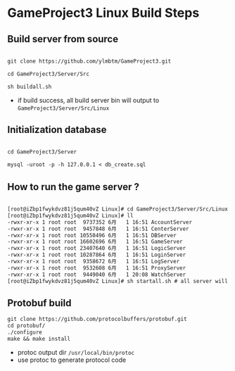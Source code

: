 # GameProject3 Linux Build Steps

## Build server from source

```txt

git clone https://github.com/ylmbtm/GameProject3.git

cd GameProject3/Server/Src

sh buildall.sh

```

* if build success, all build server bin will output to `GameProject3/Server/Src/Linux`

## Initialization database

```txt

cd GameProject3/Server

mysql -uroot -p -h 127.0.0.1 < db_create.sql

```



## How to run the game server ?

```txt

[root@iZbp1fwykdvz81j5qum40vZ Linux]# cd GameProject3/Server/Src/Linux
[root@iZbp1fwykdvz81j5qum40vZ Linux]# ll
-rwxr-xr-x 1 root root  9737352 6月   1 16:51 AccountServer
-rwxr-xr-x 1 root root  9457848 6月   1 16:51 CenterServer
-rwxr-xr-x 1 root root 10550496 6月   1 16:51 DBServer
-rwxr-xr-x 1 root root 16602696 6月   1 16:51 GameServer
-rwxr-xr-x 1 root root 23407640 6月   1 16:51 LogicServer
-rwxr-xr-x 1 root root 10287864 6月   1 16:51 LoginServer
-rwxr-xr-x 1 root root  9358672 6月   1 16:51 LogServer
-rwxr-xr-x 1 root root  9532608 6月   1 16:51 ProxyServer
-rwxr-xr-x 1 root root  9449040 6月   1 20:08 WatchServer
[root@iZbp1fwykdvz81j5qum40vZ Linux]# sh startall.sh # all server will be start as backend job

``` 


## Protobuf build 

```txt
git clone https://github.com/protocolbuffers/protobuf.git
cd protobuf/
./configure
make && make install
```
* protoc output dir `/usr/local/bin/protoc`
* use protoc to generate protocol code 






